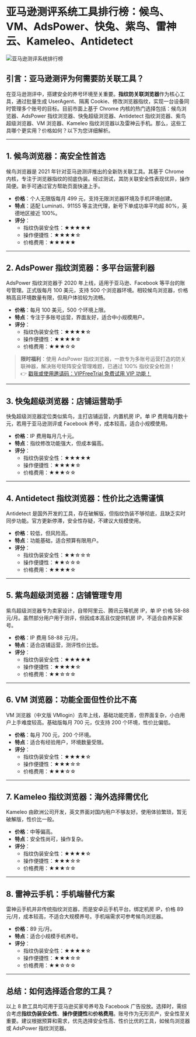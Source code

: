 # 亚马逊测评系统工具排行榜：候鸟、VM、AdsPower、快兔、紫鸟、雷神云、Kameleo、Antidetect

![亚马逊测评系统排行榜](https://198301.xyz/img/86918018.webp!/both/750x386)

## 引言：亚马逊测评为何需要防关联工具？

在亚马逊测评中，搭建安全的养号环境至关重要。**指纹防关联浏览器**作为核心工具，通过批量生成 UserAgent、隔离 Cookie、修改浏览器指纹，实现一台设备同时管理多个账号的目标。目前市面上基于 Chrome 内核的热门选择包括：候鸟浏览器、AdsPower 指纹浏览器、快兔超级浏览器、Antidetect 指纹浏览器、紫鸟超级浏览器、VM 浏览器、Kameleo 指纹浏览器以及雷神云手机。那么，这些工具哪个更实用？价格如何？以下为您详细解析。

---

## 1. 候鸟浏览器：高安全性首选

候鸟浏览器是 2021 年针对亚马逊测评推出的全新防关联工具。其基于 Chrome 内核，专注于浏览器指纹的彻底伪装。经过测试，其防关联安全性表现优异，操作简便。新手可通过官方帮助页面快速上手。  

- **价格**：个人无限版每月 499 元，支持无限浏览器环境及手机环境创建。
- **特点**：适配 Luminati、911S5 等主流代理，新号下单成功率平均超 80%，英德地区接近 100%。
- **评分**：
  - 指纹伪装安全性：★★★★★  
  - 操作便捷性：★★★★☆  
  - 价格费用：★★★★★  

---

## 2. AdsPower 指纹浏览器：多平台运营利器

AdsPower 指纹浏览器于 2020 年上线，适用于亚马逊、Facebook 等平台的账号管理。正式版每月 100 美元，支持 500 个浏览器环境。相较候鸟浏览器，价格稍高且环境数量有限，但用户体验较为流畅。  

- **价格**：每月 100 美元，500 个环境上限。
- **特点**：专注于多账号运营，界面友好，适合中小规模用户。
- **评分**：
  - 指纹伪装安全性：★★★★☆  
  - 操作便捷性：★★★★☆  
  - 价格费用：★★★☆☆  

> **限时福利**：使用 AdsPower 指纹浏览器，一款专为多账号运营打造的防关联神器，解决账号矩阵安全管理难题，已通过 100% 指纹安全检测！  
> 👉 [戳我或使用邀请码：VIPFreeTrial 免费试用 VIP 功能！](https://bit.ly/adspower_free)

---

## 3. 快兔超级浏览器：店铺运营助手

快兔超级浏览器定位类似紫鸟，主打店铺运营，内置机房 IP。单 IP 费用每月数十元，若用于亚马逊测评或 Facebook 养号，成本较高，适合小规模使用。  

- **价格**：IP 费用每月几十元。
- **特点**：指纹修改功能强大，但成本偏高。
- **评分**：
  - 指纹伪装安全性：★★★★★  
  - 操作便捷性：★★★★☆  
  - 价格费用：★★★☆☆  

---

## 4. Antidetect 指纹浏览器：性价比之选需谨慎

Antidetect 是国外开发的工具，存在破解版，但指纹伪装不够彻底，且缺乏实时同步功能。官方更新停滞，安全性存疑，不建议大规模使用。  

- **价格**：较低，但风险高。
- **特点**：功能基础，适合预算有限用户。
- **评分**：
  - 指纹伪装安全性：★★☆☆☆  
  - 操作便捷性：★★☆☆☆  
  - 价格费用：★★★★☆  

---

## 5. 紫鸟超级浏览器：店铺管理专用

紫鸟超级浏览器专为卖家设计，自带阿里云、腾讯云等机房 IP，单 IP 价格 58-88 元/月。虽然部分用户用于测评，但因成本高且仅提供机房 IP，不适合自养买家号。  

- **价格**：IP 费用 58-88 元/月。
- **特点**：适合店铺运营，测评性价比低。
- **评分**：
  - 指纹伪装安全性：★★★★★  
  - 操作便捷性：★★★★☆  
  - 价格费用：★★☆☆☆  

---

## 6. VM 浏览器：功能全面但性价比不高

VM 浏览器（中文版 VMlogin）去年上线，基础功能完善，但界面复杂，小白用户上手难度较高。基础版每月 700 元，仅支持 200 个环境，性价比偏低。  

- **价格**：每月 700 元，200 个环境。
- **特点**：适合有经验用户，环境数量受限。
- **评分**：
  - 指纹伪装安全性：★★★★☆  
  - 操作便捷性：★★★☆☆  
  - 价格费用：★★★☆☆  

---

## 7. Kameleo 指纹浏览器：海外选择需优化

Kameleo 由欧洲公司开发，英文界面对国内用户不够友好。使用体验繁琐，暂无破解版，性价比一般。  

- **价格**：中等偏高。
- **特点**：安全性尚可，操作复杂。
- **评分**：
  - 指纹伪装安全性：★★★★☆  
  - 操作便捷性：★★★☆☆  
  - 价格费用：★★★☆☆  

---

## 8. 雷神云手机：手机端替代方案

雷神云手机并非传统指纹浏览器，而是安卓云手机平台。绑定机房 IP，价格 89 元/月，成本较高，不适合大规模养号。手机端需求可参考候鸟浏览器。  

- **价格**：89 元/月。
- **特点**：适合小规模手机养号。
- **评分**：
  - 指纹伪装安全性：★★★★☆  
  - 操作便捷性：★★★☆☆  
  - 价格费用：★★☆☆☆  

---

## 总结：如何选择适合您的工具？

以上 8 款工具均可用于亚马逊买家号养号及 Facebook 广告投放。选择时，需综合考虑**指纹伪装安全性**、**操作便捷性**和**价格费用**。账号作为无形资产，安全性至关重要。建议根据预算和需求，优先选择安全性高、性价比优的工具，如候鸟浏览器或 AdsPower 指纹浏览器。